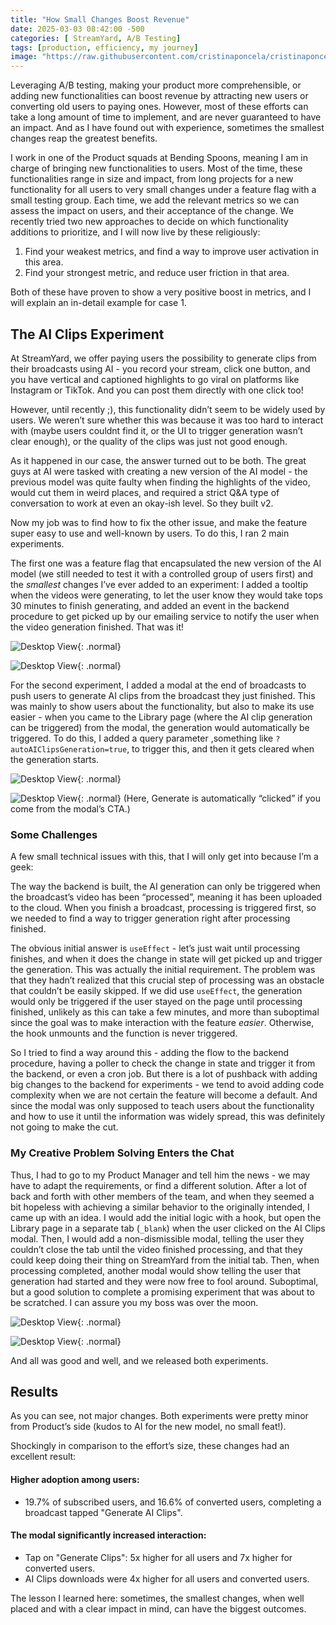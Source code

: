 ```yaml
---
title: "How Small Changes Boost Revenue"
date: 2025-03-03 08:42:00 -500
categories: [ StreamYard, A/B Testing]
tags: [production, efficiency, my journey]
image: "https://raw.githubusercontent.com/cristinaponcela/cristinaponcela.github.io/refs/heads/main/assets/img/StreamYard/ai-clips/ai-announcement-modal-image.png"
---
```


Leveraging A/B testing, making your product more comprehensible, or adding new functionalities can boost revenue by attracting new users or converting old users to paying ones. However, most of these efforts can take a long amount of time to implement, and are never guaranteed to have an impact. And as I have found out with experience, sometimes the smallest changes reap the greatest benefits.

I work in one of the Product squads at Bending Spoons, meaning I am in charge of bringing new functionalities to users. Most of the time, these functionalities range in size and impact, from long projects for a new functionality for all users to very small changes under a feature flag with a small testing group. Each time, we add the relevant metrics so we can assess the impact on users, and their acceptance of the change. We recently tried two new approaches to decide on which functionality additions to prioritize, and I will now live by these religiously:

1. Find your weakest metrics, and find a way to improve user activation in this area.
2. Find your strongest metric, and reduce user friction in that area.

Both of these have proven to show a very positive boost in metrics, and I will explain an in-detail example for case 1.


## The AI Clips Experiment

At StreamYard, we offer paying users the possibility to generate clips from their broadcasts using AI - you record your stream, click one button, and you have vertical and captioned highlights to go viral on platforms like Instagram or TikTok. And you can post them directly with one click too!

However, until recently ;), this functionality didn’t seem to be widely used by users. We weren’t sure whether this was because it was too hard to interact with (maybe users couldnt find it, or the UI to trigger generation wasn’t clear enough), or the quality of the clips was just not good enough.

As it happened in our case, the answer turned out to be both. The great guys at AI were tasked with creating a new version of the AI model - the previous model was quite faulty when finding the highlights of the video, would cut them in weird places, and required a strict Q&A type of conversation to work at even an okay-ish level. So they built v2.

Now my job was to find how to fix the other issue, and make the feature super easy to use and well-known by users. To do this, I ran 2 main experiments.

The first one was a feature flag that encapsulated the new version of the AI model (we still needed to test it with a controlled group of users first) and the _smallest_ changes I’ve ever added to an experiment: I added a tooltip when the videos were generating, to let the user know they would take tops 30 minutes to finish generating, and added an event in the backend procedure to get picked up by our emailing service to notify the user when the video generation finished. That was it!

![Desktop View](/assets/img/StreamYard/ai-clips/streamyard-generate-ai-email-tooltip.png){: .normal}

![Desktop View](/assets/img/StreamYard/ai-clips/ai-clips-email.png){: .normal}


For the second experiment, I added a modal at the end of broadcasts to push users to generate AI clips from the broadcast they just finished. This was mainly to show users about the functionality, but also to make its use easier - when you came to the Library page (where the AI clip generation can be triggered) from the modal, the generation would automatically be triggered. To do this, I added a query parameter ,something like `?autoAIClipsGeneration=true`, to trigger this, and then it gets cleared when the generation starts.

![Desktop View](/assets/img/StreamYard/ai-clips/ai-clips-modal.png){: .normal}

![Desktop View](/assets/img/StreamYard/ai-clips/ai-reday-to-generate.png){: .normal}
(Here, Generate is automatically “clicked” if you come from the modal’s CTA.)


### Some Challenges

A few small technical issues with this, that I will only get into because I’m a geek:

The way the backend is built, the AI generation can only be triggered when the broadcast’s video has been “processed”, meaning it has been uploaded to the cloud. When you finish a broadcast, processing is triggered first, so we needed to find a way to trigger generation right after processing finished.

The obvious initial answer is `useEffect` - let’s just wait until processing finishes, and when it does the change in state will get picked up and trigger the generation. This was actually the initial requirement. The problem was that they hadn’t realized that this crucial step of processing was an obstacle that couldn’t be easily skipped. If we did use `useEffect`, the generation would only be triggered if the user stayed on the page until processing finished, unlikely as this can take a few minutes, and more than suboptimal since the goal was to make interaction with the feature _easier_. Otherwise, the hook unmounts and the function is never triggered. 

So I tried to find a way around this - adding the flow to the backend procedure, having a poller to check the change in state and trigger it from the backend, or even a cron job. But there is a lot of pushback with adding big changes to the backend for experiments - we tend to avoid adding code complexity when we are not certain the feature will become a default. And since the modal was only supposed to teach users about the functionality and how to use it until the information was widely spread, this was definitely not going to make the cut. 



### My Creative Problem Solving Enters the Chat

Thus, I had to go to my Product Manager and tell him the news - we may have to adapt the requirements, or find a different solution. After a lot of back and forth with other members of the team, and when they seemed a bit hopeless with achieving a similar behavior to the originally intended, I came up with an idea. I would add the initial logic with a hook, but open the Library page in a separate tab (`_blank`) when the user clicked on the AI Clips modal. Then, I would add a non-dismissible modal, telling the user they couldn’t close the tab until the video finished processing, and that they could keep doing their thing on StreamYard from the initial tab. Then, when processing completed, another modal would show telling the user that generation had started and they were now free to fool around. Suboptimal, but a good solution to complete a promising experiment that was about to be scratched. I can assure you my boss was over the moon. 

![Desktop View](/assets/img/StreamYard/ai-clips/ai-processing.png){: .normal}

![Desktop View](/assets/img/StreamYard/ai-clips/ai-generating.png){: .normal}

And all was good and well, and we released both experiments.


## Results

As you can see, not major changes. Both experiments were pretty minor from Product’s side (kudos to AI for the new model, no small feat!). 

Shockingly in comparison to the effort’s size, these changes had an excellent result: 

#### Higher adoption among users:

- 19.7% of subscribed users, and 16.6% of converted users, completing a broadcast tapped "Generate AI Clips".

#### The modal significantly increased interaction:

- Tap on "Generate Clips": 5x higher for all users and 7x higher for converted users.
- AI Clips downloads were 4x higher for all users and converted users.

The lesson I learned here: sometimes, the smallest changes, when well placed and with a clear impact in mind, can have the biggest outcomes.
